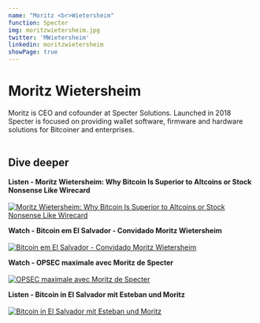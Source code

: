 ```yaml
---
name: "Moritz <br>Wietersheim"
function: Specter
img: moritzwietersheim.jpg
twitter: 'MWietersheim'
linkedin: moritzwietersheim
showPage: true
---
```


# Moritz Wietersheim
 
Moritz is CEO and cofounder at Specter Solutions. Launched in 2018 Specter is focused on providing wallet software, firmware and hardware solutions for Bitcoiner and enterprises. 
<br><br>

## Dive deeper

<div class="grid grid-cols-1 md:grid-cols-2 gap-5">
<div class="p-3 my-2">

**Listen - Moritz Wietersheim: Why Bitcoin Is Superior to Altcoins or Stock Nonsense Like Wirecard** <br><br>
[ ![Moritz Wietersheim: Why Bitcoin Is Superior to Altcoins or Stock Nonsense Like Wirecard](/content/moritz_anita.png)](https://bitcoinundco.com/en/moritz-wietersheim/)
</div>

<div class="p-3 my-2">

**Watch - Bitcoin em El Salvador - Convidado Moritz Wietersheim** <br><br>
[ ![Bitcoin em El Salvador - Convidado Moritz Wietersheim](/content/moritz_bitcoinheiros.png)](https://www.youtube.com/watch?v=OEy8Eb3xwe4/)
</div>

<div class="p-3 my-2">

**Watch - OPSEC maximale avec Moritz de Specter** <br><br>
[ ![OPSEC maximale avec Moritz de Specter](/content/moritz_opsec.png)](https://www.youtube.com/watch?v=indhDwgVbVk/)
</div>

<div class="p-3 my-2">

**Listen - Bitcoin in El Salvador mit Esteban und Moritz** <br><br>
[ ![Bitcoin in El Salvador mit Esteban und Moritz](/content/moritz_21.png)](https://einundzwanzig.space/podcast/interview-48-bitcoin-in-el-salvador-mit-esteban-und-moritz/)
</div>

</div>

<br>


